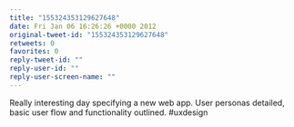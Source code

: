 ```yaml
---
title: "155324353129627648"
date: Fri Jan 06 16:26:26 +0000 2012
original-tweet-id: "155324353129627648"
retweets: 0
favorites: 0
reply-tweet-id: ""
reply-user-id: ""
reply-user-screen-name: ""
---
```

Really interesting day specifying a new web app. User personas detailed, basic user flow and functionality outlined. #uxdesign
